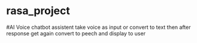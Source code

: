 # rasa_project
#AI Voice chatbot assistent
take voice as input or convert to text then after response get again convert to peech and display to user
 
